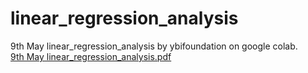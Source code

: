 # linear_regression_analysis
9th May  linear_regression_analysis by ybifoundation on google colab.<br>
[9th May linear_regression_analysis.pdf](https://github.com/prashantCipher27/linear_regression_analysis/files/8653462/9th.May.linear_regression_analysis.pdf)
